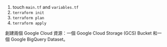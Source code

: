 1. touch `main.tf` and `variables.tf`
2. `terraform init`
3. `terraform plan`
4. `terraform apply`


創建兩個 Google Cloud 資源：一個 Google Cloud Storage (GCS) Bucket 和一個 Google BigQuery Dataset。